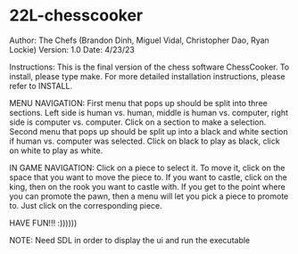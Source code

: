 # 22L-chesscooker
Author: The Chefs (Brandon Dinh, Miguel Vidal, Christopher Dao, Ryan Lockie)
Version: 1.0
Date: 4/23/23

Instructions: 
This is the final version of the chess software ChessCooker. To install, please type make. For more detailed installation instructions, please refer to INSTALL.

MENU NAVIGATION:
First menu that pops up should be split into three sections. Left side is human vs. human, middle is human vs. computer, right side is computer vs. computer. Click on a section to make a selection.
Second menu that pops up should be split up into a black and white section if human vs. computer was selected. Click on black to play as black, click on white to play as white. 

IN GAME NAVIGATION:
Click on a piece to select it. To move it, click on the space that you want to move the piece to.
If you want to castle, click on the king, then on the rook you want to castle with.
If you get to the point where you can promote the pawn, then a menu will let you pick a piece to promote to. Just click on the corresponding piece.

HAVE FUN!!! :))))))

NOTE: Need SDL in order to display the ui and run the executable
